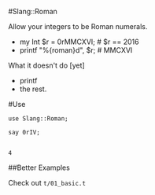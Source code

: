 #Slang::Roman

Allow your integers to be Roman numerals.

* my Int $r = 0rMMCXVI; # $r == 2016
* printf "%{roman}d", $r; # MMCXVI

What it doesn't do [yet]

* printf
* the rest.

#Use

```perl6
use Slang::Roman;

say 0rIV;
```

```Output:

4
```

##Better Examples

Check out ```t/01_basic.t```
